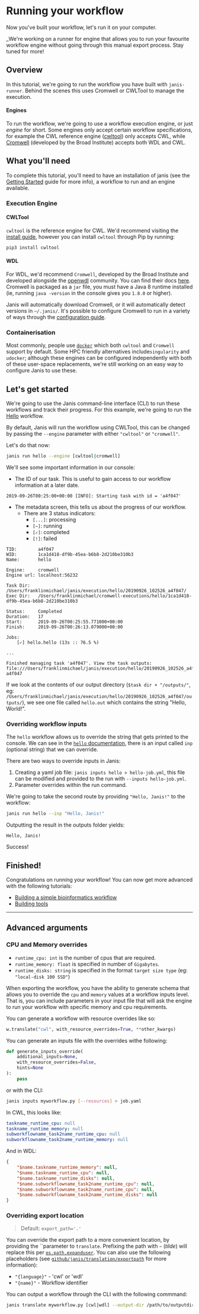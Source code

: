 # Running your workflow

Now you've built your workflow, let's run it on your computer.

_We're working on a runner for engine that allows you to run your favourite workflow engine without going through this manual export process. Stay tuned for more!

## Overview

In this tutorial, we're going to run the workflow you have built with `janis-runner`. Behind the scenes this uses Cromwell or CWLTool to manage the execution.

#### Engines

To run the workflow, we're going to use a workflow execution engine, or just _engine_ for short. Some engines only accept certain workflow specifications, for example the CWL reference engine ([cwltool](https://github.com/common-workflow-language/cwltool)) only accepts CWL, while [Cromwell](https://github.com/broadinstitute/cromwell) (developed by the Broad Institute) accepts both WDL and CWL.

## What you'll need

To complete this tutorial, you'll need to have an installation of janis (see the [Getting Started](/tutorials/gettingstarted) guide for more info), a workflow to run and an engine available.

### Execution Engine

#### CWLTool

`cwltool` is the reference engine for CWL. We'd recommend visiting the [install guide](https://github.com/common-workflow-language/cwltool#install), however you can install `cwltool` through Pip by running:

```bash
pip3 install cwltool
```

#### WDL

For WDL, we'd recommend `Cromwell`, developed by the Broad Institute and developed alongside the [openwdl](#) community. You can find their docs [here](https://cromwell.readthedocs.io/en/stable/tutorials/FiveMinuteIntro/). Cromwell is packaged as a `jar` file, you must have a Java 8 runtime installed (ie, running `java -version` in the console gives you `1.8.0` or higher).

Janis will automatically download Cromwell, or it will automatically detect versions in `~/.janis/`. It's possible to configure Cromwell to run in a variety of ways through the [configuration guide](../runner/index.html).

### Containerisation

Most commonly, people use [`docker`](https://www.docker.com/get-started) which both `cwltool` and `Cromwell` support by default. Some HPC friendly alternatives include`singularity` and `udocker`; although these engines can be configured independently with both of these user-space replacements, we're still working on an easy way to configure Janis to use these.

## Let's get started

We're going to use the Janis command-line interface (CLI) to run these workflows and track their progress. For this example, we're going to run the [Hello](#) workflow.


By default, Janis will run the workflow using CWLTool, this can be changed by passing the `--engine` parameter with either `"cwltool"` or `"cromwell"`.

Let's do that now:

```bash
janis run hello --engine [cwltool|cromwell]
```

We'll see some important information in our console:

- The ID of our task. This is useful to gain access to our workflow information at a later date. 
```
2019-09-26T00:25:00+00:00 [INFO]: Starting task with id = 'a4f047'
```

- The metadata screen, this tells us about the progress of our workflow.
    - There are 3 status indicators:
        - `[...]`: processing
        - `[~]`: running
        - `[✓]`: completed
        - `[!]`: failed
```
TID:        a4f047
WID:        1ca1d418-df9b-45ea-b6b8-2d210be310b3
Name:       hello

Engine:     cromwell
Engine url: localhost:56232

Task Dir:   /Users/franklinmichael/janis/execution/hello/20190926_102526_a4f047/
Exec Dir:   /Users/franklinmichael/cromwell-executions/hello/1ca1d418-df9b-45ea-b6b8-2d210be310b3

Status:     Completed
Duration:   17
Start:      2019-09-26T00:25:55.771000+00:00
Finish:     2019-09-26T00:26:13.079000+00:00

Jobs: 
    [✓] hello.hello (13s :: 76.5 %)
       
...

Finished managing task 'a4f047'. View the task outputs: file:///Users/franklinmichael/janis/execution/hello/20190926_102526_a4f047/
a4f047
```

If we look at the contents of our output directory (`$task dir + "/outputs/"`, eg: `/Users/franklinmichael/janis/execution/hello/20190926_102526_a4f047/outputs/`), we see one file called `hello.out` which contains the string "Hello, World!".

### Overriding workflow inputs

The `hello` workflow allows us to override the string that gets printed to the console. We can see in the [`hello` documentation](https://janis.readthedocs.io/en/latest/tools/unix/hello.html), there is an input called `inp` (optional string) that we can override.

There are two ways to override inputs in Janis:

1. Creating a yaml job file: `janis inputs hello > hello-job.yml`, this file can be modified and provided to the run with `--inputs hello-job.yml`.
2. Parameter overrides within the run command.

We're going to take the second route by providing `"Hello, Janis!"` to the workflow:

```bash
janis run hello --inp "Hello, Janis!"
```

Outputting the result in the outputs folder yields:
```
Hello, Janis!
```

Success!





## Finished!

Congratulations on running your workflow! You can now get more advanced with the following tutorials:

- [Building a simple bioinformatics workflow](/tutorials/alignsortedbam)
- [Building tools](/tutorials/buildtools)

----

## Advanced arguments

### CPU and Memory overrides

- `runtime_cpu: int` is the number of cpus that are required.
- `runtime_memory: float` is specified in number of `Gigabytes`.
- `runtime_disks: string` is specified in the format `target size type` (eg: `"local-disk 100 SSD"`)

When exporting the workflow, you have the ability to generate schema that allows you to override the `cpu` and `memory` values at a workflow inputs level. That is, you can include parameters in your input file that will ask the engine to run your workflow with specific memory and cpu requirements.

You can generate a workflow with resource overrides like so:
```python
w.translate("cwl", with_resource_overrides=True, **other_kwargs)
```

You can generate an inputs file with the overrides withe following:
```python
def generate_inputs_override(
    additional_inputs=None, 
    with_resource_overrides=False, 
    hints=None
):
    pass
```

or with the CLI:

```bash
janis inputs myworkflow.py [--resources] > job.yaml
```

In CWL, this looks like:
```yaml
taskname_runtime_cpu: null
taskname_runtime_memory: null
subworkflowname_task2name_runtime_cpu: null
subworkflowname_task2name_runtime_memory: null
```

And in WDL:
```json
{
    "$name.taskname_runtime_memory": null, 			
    "$name.taskname_runtime_cpu": null,
    "$name.taskname_runtime_disks": null,
    "$name.subworkflowname_task2name_runtime_cpu": null,
    "$name.subworkflowname_task2name_runtime_cpu": null,
    "$name.subworkflowname_task2name_runtime_disks": null
}
```

### Overriding export location
> Default: `export_path='.'`

You can override the export path to a more convenient location, by providing the ``parameter to `translate`. Prefixing the path with `~` (_tilde_) will replace this per [`os.path.expanduser`](https://docs.python.org/3/library/os.path.html#os.path.expanduser). You can also use the following placeholders (see [`github/janis/translation/exportpath`](https://github.com/PMCC-BioinformaticsCore/janis/blob/master/janis/translations/exportpath.py) for more information):

- `"{language}"` - 'cwl' or 'wdl'
- `"{name}"` - Workflow identifier

You can output a workflow through the CLI with the following commmand:
```bash
janis translate myworkflow.py [cwl|wdl] --output-dir /path/to/outputdir/
```
